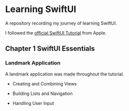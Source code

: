 # Learning SwiftUI

A repository recording my journey of learning SwiftUI.

I followed the [official SwiftUI Tutorial](https://developer.apple.com/tutorials/swiftui) from Apple.

## Chapter 1 SwiftUI Essentials

### Landmark Application
A landmark application was made throughout the tutorial.

* Creating and Combining Views

* Building Lists and Navigation

* Handling User Input




